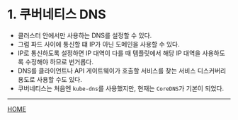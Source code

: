 # 1. 쿠버네티스 DNS

- 클러스터 안에서만 사용하는 DNS를 설정할 수 있다.
- 그럼 파드 사이에 통신할 떄 IP가 아닌 도메인을 사용할 수 있다.
- IP로 통신하도록 설정하면 IP 대역이 다를 때 템플릿에서 해당 IP 대역을 사용하도록 수정해야 하므로 번거롭다.
- DNS를 클라이언트나 API 게이트웨이가 호출할 서비스를 찾는 서비스 디스커버리 용도로 사용할 수도 있다.
- 쿠버네티스는 처음엔 `kube-dns`를 사용했지만, 현재는 `CoreDNS`가 기본이 되었다.

-----
[HOME](./index.md)
